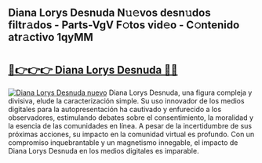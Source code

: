 ## Diana Lorys Desnuda N𝚞𝚎vos desn𝚞dos filtr𝚊dos - Parts-VgV F𝚘tos vid𝚎o - C𝚘ntenido atr𝚊ctivo 1qyMM

# <h2><a href="http://mb0hlmj.tromn.icu/?c=Diana+Lorys+Desnuda">🔗👉👉👉 Diana Lorys Desnuda 🔗🔗</a></h2>

[![Diana Lorys Desnuda nuevo](https://i.imgur.com/pEAQMta.gif)](http://mb0hlmj.tromn.icu/?c=Diana+Lorys+Desnuda)
Diana Lorys Desnuda, una figura compleja y divisiva, elude la caracterización simple. Su uso innovador de los medios digitales para la autopresentación ha cautivado y enfurecido a los observadores, estimulando debates sobre el consentimiento, la moralidad y la esencia de las comunidades en línea. A pesar de la incertidumbre de sus próximas acciones, su impacto en la comunidad virtual es profundo. Con un compromiso inquebrantable y un magnetismo innegable, el impacto de Diana Lorys Desnuda en los medios digitales es imparable.
